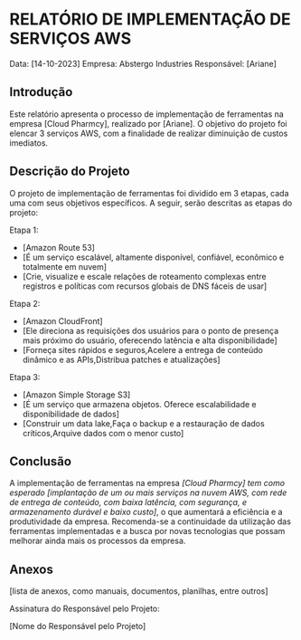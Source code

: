 # RELATÓRIO DE IMPLEMENTAÇÃO DE SERVIÇOS AWS

Data: [14-10-2023]
Empresa: Abstergo Industries 
Responsável: [Ariane]

## Introdução
Este relatório apresenta o processo de implementação de ferramentas na empresa [Cloud Pharmcy], realizado por [Ariane]. O objetivo do projeto foi elencar 3 serviços AWS, com a finalidade de realizar diminuição de custos imediatos.

## Descrição do Projeto
O projeto de implementação de ferramentas foi dividido em 3 etapas, cada uma com seus objetivos específicos. A seguir, serão descritas as etapas do projeto:

Etapa 1: 
- [Amazon Route 53]
- [É um serviço escalável, altamente disponível, confiável, econômico e totalmente em nuvem]
- [Crie, visualize e escale relações de roteamento complexas entre registros e políticas com recursos globais de DNS fáceis de usar]

Etapa 2: 
- [Amazon CloudFront]
- [Ele direciona as requisições dos usuários para o ponto de presença mais próximo do usuário, oferecendo latência e alta disponibilidade]
- [Forneça sites rápidos e seguros,Acelere a entrega de conteúdo dinâmico e as APIs,Distribua patches e atualizações]

Etapa 3: 
- [Amazon Simple Storage S3]
- [É um serviço que armazena objetos.
Oferece escalabilidade e disponibilidade de dados]
- [Construir um data lake,Faça o backup e a restauração de dados críticos,Arquive dados com o menor custo]



## Conclusão
A implementação de ferramentas na empresa *[Cloud Pharmcy] tem como esperado [implantação de um ou mais serviços na nuvem AWS, com rede de entrega de conteúdo, com baixa latência, com segurança, e armazenamento durável e baixo custo]*, o que aumentará a eficiência e a produtividade da empresa. Recomenda-se a continuidade da utilização das ferramentas implementadas e a busca por novas tecnologias que possam melhorar ainda mais os processos da empresa.

## Anexos

[lista de anexos, como manuais, documentos, planilhas, entre outros]

Assinatura do Responsável pelo Projeto:

[Nome do Responsável pelo Projeto]